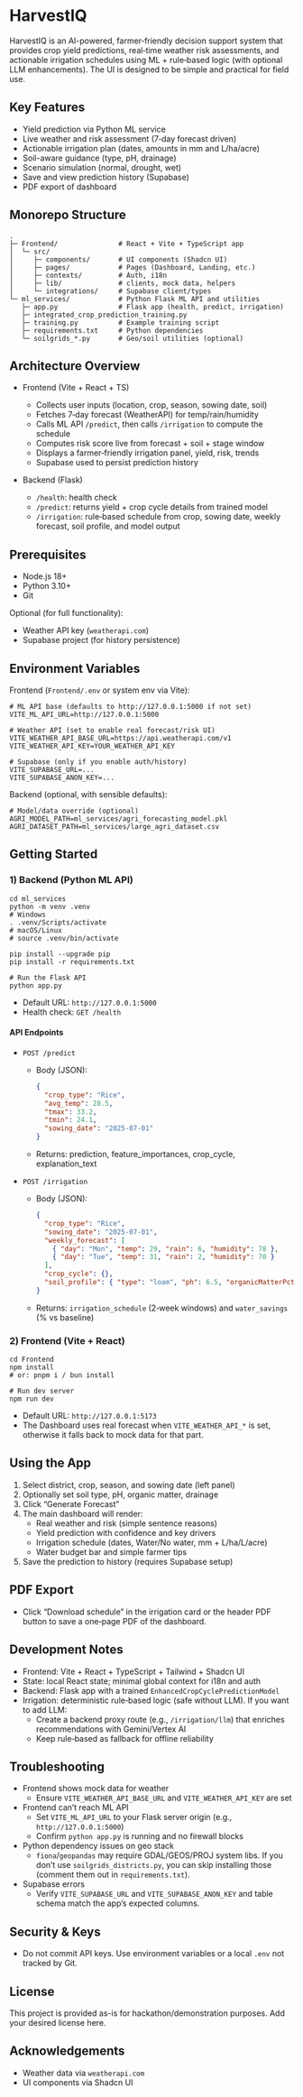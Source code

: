 # HarvestIQ

HarvestIQ is an AI-powered, farmer‑friendly decision support system that provides crop yield predictions, real‑time weather risk assessments, and actionable irrigation schedules using ML + rule‑based logic (with optional LLM enhancements). The UI is designed to be simple and practical for field use.

## Key Features

- Yield prediction via Python ML service
- Live weather and risk assessment (7‑day forecast driven)
- Actionable irrigation plan (dates, amounts in mm and L/ha/acre)
- Soil-aware guidance (type, pH, drainage)
- Scenario simulation (normal, drought, wet)
- Save and view prediction history (Supabase)
- PDF export of dashboard

## Monorepo Structure

```
.
├─ Frontend/               # React + Vite + TypeScript app
│  └─ src/
│     ├─ components/       # UI components (Shadcn UI)
│     ├─ pages/            # Pages (Dashboard, Landing, etc.)
│     ├─ contexts/         # Auth, i18n
│     ├─ lib/              # clients, mock data, helpers
│     └─ integrations/     # Supabase client/types
└─ ml_services/            # Python Flask ML API and utilities
   ├─ app.py               # Flask app (health, predict, irrigation)
   ├─ integrated_crop_prediction_training.py
   ├─ training.py          # Example training script
   ├─ requirements.txt     # Python dependencies
   └─ soilgrids_*.py       # Geo/soil utilities (optional)
```

## Architecture Overview

- Frontend (Vite + React + TS)
  - Collects user inputs (location, crop, season, sowing date, soil)
  - Fetches 7‑day forecast (WeatherAPI) for temp/rain/humidity
  - Calls ML API `/predict`, then calls `/irrigation` to compute the schedule
  - Computes risk score live from forecast + soil + stage window
  - Displays a farmer‑friendly irrigation panel, yield, risk, trends
  - Supabase used to persist prediction history

- Backend (Flask)
  - `/health`: health check
  - `/predict`: returns yield + crop cycle details from trained model
  - `/irrigation`: rule‑based schedule from crop, sowing date, weekly forecast, soil profile, and model output

## Prerequisites

- Node.js 18+
- Python 3.10+
- Git

Optional (for full functionality):
- Weather API key (`weatherapi.com`)
- Supabase project (for history persistence)

## Environment Variables

Frontend (`Frontend/.env` or system env via Vite):
```
# ML API base (defaults to http://127.0.0.1:5000 if not set)
VITE_ML_API_URL=http://127.0.0.1:5000

# Weather API (set to enable real forecast/risk UI)
VITE_WEATHER_API_BASE_URL=https://api.weatherapi.com/v1
VITE_WEATHER_API_KEY=YOUR_WEATHER_API_KEY

# Supabase (only if you enable auth/history)
VITE_SUPABASE_URL=...
VITE_SUPABASE_ANON_KEY=...
```

Backend (optional, with sensible defaults):
```
# Model/data override (optional)
AGRI_MODEL_PATH=ml_services/agri_forecasting_model.pkl
AGRI_DATASET_PATH=ml_services/large_agri_dataset.csv
```

## Getting Started

### 1) Backend (Python ML API)

```
cd ml_services
python -m venv .venv
# Windows
. .venv/Scripts/activate
# macOS/Linux
# source .venv/bin/activate

pip install --upgrade pip
pip install -r requirements.txt

# Run the Flask API
python app.py
```

- Default URL: `http://127.0.0.1:5000`
- Health check: `GET /health`

#### API Endpoints

- `POST /predict`
  - Body (JSON):
    ```json
    {
      "crop_type": "Rice",
      "avg_temp": 28.5,
      "tmax": 33.2,
      "tmin": 24.1,
      "sowing_date": "2025-07-01"
    }
    ```
  - Returns: prediction, feature_importances, crop_cycle, explanation_text

- `POST /irrigation`
  - Body (JSON):
    ```json
    {
      "crop_type": "Rice",
      "sowing_date": "2025-07-01",
      "weekly_forecast": [
        { "day": "Mon", "temp": 29, "rain": 6, "humidity": 78 },
        { "day": "Tue", "temp": 31, "rain": 2, "humidity": 70 }
      ],
      "crop_cycle": {},
      "soil_profile": { "type": "loam", "ph": 6.5, "organicMatterPct": 1.5, "drainage": "moderate" }
    }
    ```
  - Returns: `irrigation_schedule` (2‑week windows) and `water_savings` (% vs baseline)

### 2) Frontend (Vite + React)

```
cd Frontend
npm install
# or: pnpm i / bun install

# Run dev server
npm run dev
```

- Default URL: `http://127.0.0.1:5173`
- The Dashboard uses real forecast when `VITE_WEATHER_API_*` is set, otherwise it falls back to mock data for that part.

## Using the App

1. Select district, crop, season, and sowing date (left panel)
2. Optionally set soil type, pH, organic matter, drainage
3. Click “Generate Forecast”
4. The main dashboard will render:
   - Real weather and risk (simple sentence reasons)
   - Yield prediction with confidence and key drivers
   - Irrigation schedule (dates, Water/No water, mm + L/ha/L/acre)
   - Water budget bar and simple farmer tips
5. Save the prediction to history (requires Supabase setup)

## PDF Export

- Click “Download schedule” in the irrigation card or the header PDF button to save a one‑page PDF of the dashboard.

## Development Notes

- Frontend: Vite + React + TypeScript + Tailwind + Shadcn UI
- State: local React state; minimal global context for i18n and auth
- Backend: Flask app with a trained `EnhancedCropCyclePredictionModel`
- Irrigation: deterministic rule‑based logic (safe without LLM). If you want to add LLM:
  - Create a backend proxy route (e.g., `/irrigation/llm`) that enriches recommendations with Gemini/Vertex AI
  - Keep rule‑based as fallback for offline reliability

## Troubleshooting

- Frontend shows mock data for weather
  - Ensure `VITE_WEATHER_API_BASE_URL` and `VITE_WEATHER_API_KEY` are set
- Frontend can’t reach ML API
  - Set `VITE_ML_API_URL` to your Flask server origin (e.g., `http://127.0.0.1:5000`)
  - Confirm `python app.py` is running and no firewall blocks
- Python dependency issues on geo stack
  - `fiona`/`geopandas` may require GDAL/GEOS/PROJ system libs. If you don’t use `soilgrids_districts.py`, you can skip installing those (comment them out in `requirements.txt`).
- Supabase errors
  - Verify `VITE_SUPABASE_URL` and `VITE_SUPABASE_ANON_KEY` and table schema match the app’s expected columns.

## Security & Keys

- Do not commit API keys. Use environment variables or a local `.env` not tracked by Git.

## License

This project is provided as-is for hackathon/demonstration purposes. Add your desired license here.

## Acknowledgements

- Weather data via `weatherapi.com`
- UI components via Shadcn UI

